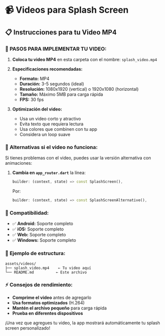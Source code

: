 # 📹 Videos para Splash Screen

## 📋 Instrucciones para tu Video MP4

### 🎯 **PASOS PARA IMPLEMENTAR TU VIDEO:**

1. **Coloca tu video MP4** en esta carpeta con el nombre: `splash_video.mp4`

2. **Especificaciones recomendadas:**
   - **Formato:** MP4
   - **Duración:** 3-5 segundos (ideal)
   - **Resolución:** 1080x1920 (vertical) o 1920x1080 (horizontal)
   - **Tamaño:** Máximo 5MB para carga rápida
   - **FPS:** 30 fps

3. **Optimización del video:**
   - Usa un video corto y atractivo
   - Evita texto que requiera lectura
   - Usa colores que combinen con tu app
   - Considera un loop suave

### 🔄 **Alternativas si el video no funciona:**

Si tienes problemas con el video, puedes usar la versión alternativa con animaciones:

1. **Cambia en `app_router.dart`** la línea:
   ```dart
   builder: (context, state) => const SplashScreen(),
   ```
   
   Por:
   ```dart
   builder: (context, state) => const SplashScreenAlternative(),
   ```

### 📱 **Compatibilidad:**

- ✅ **Android:** Soporte completo
- ✅ **iOS:** Soporte completo  
- ✅ **Web:** Soporte completo
- ✅ **Windows:** Soporte completo

### 🎨 **Ejemplo de estructura:**

```
assets/videos/
├── splash_video.mp4    ← Tu video aquí
└── README.md          ← Este archivo
```

### ⚡ **Consejos de rendimiento:**

- **Comprime el video** antes de agregarlo
- **Usa formatos optimizados** (H.264)
- **Mantén el archivo pequeño** para carga rápida
- **Prueba en diferentes dispositivos**

¡Una vez que agregues tu video, la app mostrará automáticamente tu splash screen personalizado!
